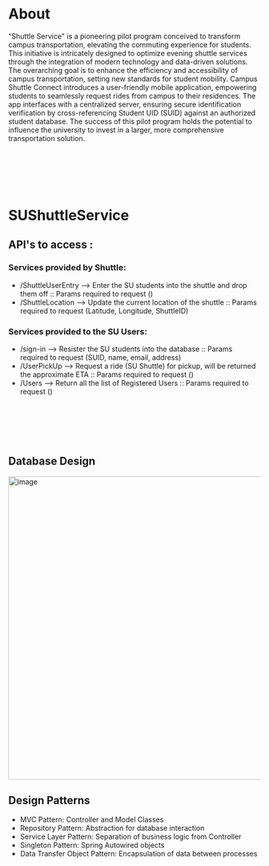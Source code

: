 # About 
“Shuttle Service" is a pioneering pilot program conceived to transform campus transportation, elevating the commuting experience for students. This initiative is intricately designed to optimize evening shuttle services through the integration of modern technology and data-driven solutions. The overarching goal is to enhance the efficiency and accessibility of campus transportation, setting new standards for student mobility. Campus Shuttle Connect introduces a user-friendly mobile application, empowering students to seamlessly request rides from campus to their residences. The app interfaces with a centralized server, ensuring secure identification verification by cross-referencing Student UID (SUID) against an authorized student database. The success of this pilot program holds the potential to influence the university to invest in a larger, more comprehensive transportation solution.

&nbsp;
---
&nbsp;

# SUShuttleService

## API's to access :
### Services provided by Shuttle:
- /ShuttleUserEntry --> Enter the SU students into the shuttle and drop them off :: Params required to request ()
- /ShuttleLocation --> Update the current location of the shuttle :: Params required to request (Latitude, Longitude, ShuttleID)

### Services provided to the SU Users:
- /sign-in --> Resister the SU students into the database :: Params required to request (SUID, name, email, address)
- /UserPickUp --> Request a ride (SU Shuttle) for pickup, will be returned the approximate ETA :: Params required to request ()
- /Users --> Return all the list of Registered Users :: Params required to request ()


&nbsp;
---
&nbsp;
## Database Design
<img width="605" alt="image" src="https://github.com/nilesh507/SUShuttleService/assets/56382235/65ee90c7-cf13-4b44-af29-3e78d8cdaea0">

## Design Patterns 

- MVC Pattern: Controller and Model Classes
- Repository Pattern: Abstraction for database interaction 
- Service Layer Pattern: Separation of business logic from Controller
- Singleton Pattern: Spring Autowired objects
- Data Transfer Object Pattern: Encapsulation of data between processes
